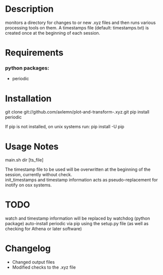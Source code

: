 Description
===========
monitors a directory for changes to or new .xyz files and then runs various processing tools on them.  A timestamps file (default: timestamps.txt) is created once at the beginning of each session.  

Requirements
===========
### python packages:
- periodic

Installation
===========
git clone git://github.com/axlemn/plot-and-transform-.xyz.git
pip install periodic

If pip is not installed, on unix systems run: 
pip install -U pip

Usage Notes
===========
main.sh dir [ts\_file]

The timestamp file to be used will be overwritten at the beginning of the session, currently without check.  
init_timestamps and timestamp information acts as pseudo-replacement for inotify on osx systems.  

TODO
=========
watch and timestamp information will be replaced by watchdog (python package)
auto-install periodic via pip using the setup.py file (as well as checking for Athena or later software)

Changelog 
==========
- Changed output files
- Modified checks to the .xyz file
